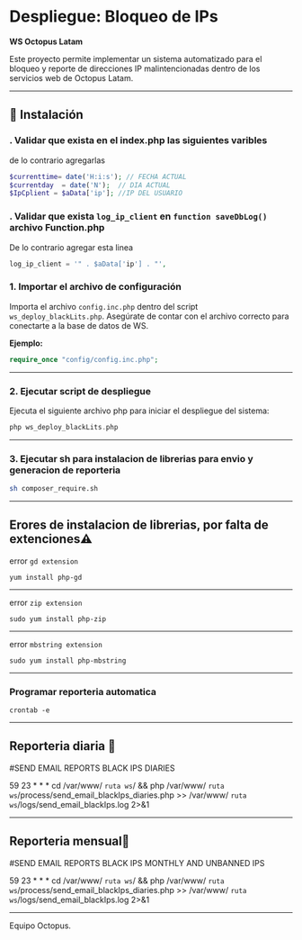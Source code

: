 # Despliegue: Bloqueo de IPs 
**WS Octopus Latam**

Este proyecto permite implementar un sistema automatizado para el bloqueo y reporte de direcciones IP malintencionadas dentro de los servicios web de Octopus Latam.

---

## 🔧 Instalación ##

### . Validar que exista en el index.php las siguientes varibles

de lo contrario agregarlas
```php
$currenttime= date('H:i:s'); // FECHA ACTUAL
$currentday  = date('N');  // DIA ACTUAL
$IpCplient = $aData['ip']; //IP DEL USUARIO
```


### . Validar que exista `log_ip_client` en `function saveDbLog()` archivo Function.php
De lo contrario agregar esta linea
```php
log_ip_client = '" . $aData['ip'] . "',
```


### 1. Importar el archivo de configuración  

Importa el archivo `config.inc.php` dentro del script `ws_deploy_blackLits.php`. Asegúrate de contar con el archivo correcto para conectarte a la base de datos de WS.

**Ejemplo:**
```php
require_once "config/config.inc.php"; 
```
---

### 2. Ejecutar script de despliegue  
Ejecuta el siguiente archivo php para iniciar el despliegue del sistema:  

```php
php ws_deploy_blackLits.php
```
---

### 3. Ejecutar sh para instalacion de librerias para envio y generacion de reporteria

```sh
sh composer_require.sh
```
---
## Erores de instalacion de librerias, por falta de extenciones⚠️

error `gd extension`

```
yum install php-gd 
```
---

error `zip extension`

```
sudo yum install php-zip
```
---

error `mbstring extension`

```
sudo yum install php-mbstring
```
---

### Programar reporteria automatica

```
crontab -e
```

----
## Reporteria diaria 📨

#SEND EMAIL REPORTS BLACK IPS DIARIES


59 23 * * * cd /var/www/ `ruta ws`/ &&  php /var/www/ `ruta ws`/process/send_email_blackIps_diaries.php >> /var/www/ `ruta ws`/logs/send_email_blackIps.log 2>&1


----
## Reporteria mensual📨

#SEND EMAIL REPORTS BLACK IPS MONTHLY AND UNBANNED IPS


59 23 * * * cd /var/www/ `ruta ws`/ &&  php /var/www/ `ruta ws`/process/send_email_blackIps_diaries.php >> /var/www/ `ruta ws`/logs/send_email_blackIps.log 2>&1

---

Equipo Octopus. 